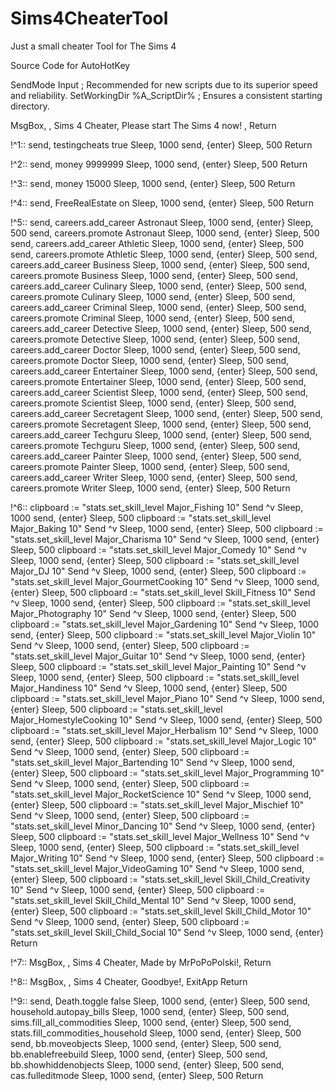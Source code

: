 # Sims4CheaterTool
Just a small cheater Tool for The Sims 4


Source Code for AutoHotKey



SendMode Input  ; Recommended for new scripts due to its superior speed and reliability.
SetWorkingDir %A_ScriptDir%  ; Ensures a consistent starting directory.

MsgBox, , Sims 4 Cheater, Please start The Sims 4 now! , 
Return

!^1::
send, testingcheats true
Sleep, 1000
send, {enter}
Sleep, 500
Return

!^2::
send, money 9999999
Sleep, 1000
send, {enter}
Sleep, 500
Return

!^3::
send, money 15000
Sleep, 1000
send, {enter}
Sleep, 500
Return

!^4::
send, FreeRealEstate on
Sleep, 1000
send, {enter}
Sleep, 500
Return

!^5::
send, careers.add_career Astronaut
Sleep, 1000
send, {enter}
Sleep, 500
send, careers.promote Astronaut
Sleep, 1000
send, {enter}
Sleep, 500
send, careers.add_career Athletic
Sleep, 1000
send, {enter}
Sleep, 500
send, careers.promote Athletic
Sleep, 1000
send, {enter}
Sleep, 500
send, careers.add_career Business
Sleep, 1000
send, {enter}
Sleep, 500
send, careers.promote Business
Sleep, 1000
send, {enter}
Sleep, 500
send, careers.add_career Culinary
Sleep, 1000
send, {enter}
Sleep, 500
send, careers.promote Culinary
Sleep, 1000
send, {enter}
Sleep, 500
send, careers.add_career Criminal
Sleep, 1000
send, {enter}
Sleep, 500
send, careers.promote Criminal
Sleep, 1000
send, {enter}
Sleep, 500
send, careers.add_career Detective
Sleep, 1000
send, {enter}
Sleep, 500
send, careers.promote Detective
Sleep, 1000
send, {enter}
Sleep, 500
send, careers.add_career Doctor
Sleep, 1000
send, {enter}
Sleep, 500
send, careers.promote Doctor
Sleep, 1000
send, {enter}
Sleep, 500
send, careers.add_career Entertainer
Sleep, 1000
send, {enter}
Sleep, 500
send, careers.promote Entertainer
Sleep, 1000
send, {enter}
Sleep, 500
send, careers.add_career Scientist
Sleep, 1000
send, {enter}
Sleep, 500
send, careers.promote Scientist
Sleep, 1000
send, {enter}
Sleep, 500
send, careers.add_career Secretagent
Sleep, 1000
send, {enter}
Sleep, 500
send, careers.promote Secretagent
Sleep, 1000
send, {enter}
Sleep, 500
send, careers.add_career Techguru
Sleep, 1000
send, {enter}
Sleep, 500
send, careers.promote Techguru
Sleep, 1000
send, {enter}
Sleep, 500
send, careers.add_career Painter
Sleep, 1000
send, {enter}
Sleep, 500
send, careers.promote Painter
Sleep, 1000
send, {enter}
Sleep, 500
send, careers.add_career Writer
Sleep, 1000
send, {enter}
Sleep, 500
send, careers.promote Writer
Sleep, 1000
send, {enter}
Sleep, 500
Return

!^6::
clipboard := "stats.set_skill_level Major_Fishing 10"
Send ^v
Sleep, 1000
send, {enter}
Sleep, 500
clipboard := "stats.set_skill_level Major_Baking 10"
Send ^v
Sleep, 1000
send, {enter}
Sleep, 500
clipboard := "stats.set_skill_level Major_Charisma 10"
Send ^v
Sleep, 1000
send, {enter}
Sleep, 500
clipboard := "stats.set_skill_level Major_Comedy 10"
Send ^v
Sleep, 1000
send, {enter}
Sleep, 500
clipboard := "stats.set_skill_level Major_DJ 10"
Send ^v
Sleep, 1000
send, {enter}
Sleep, 500
clipboard := "stats.set_skill_level Major_GourmetCooking 10"
Send ^v
Sleep, 1000
send, {enter}
Sleep, 500
clipboard := "stats.set_skill_level Skill_Fitness 10"
Send ^v
Sleep, 1000
send, {enter}
Sleep, 500
clipboard := "stats.set_skill_level Major_Photography 10"
Send ^v
Sleep, 1000
send, {enter}
Sleep, 500
clipboard := "stats.set_skill_level Major_Gardening 10"
Send ^v
Sleep, 1000
send, {enter}
Sleep, 500
clipboard := "stats.set_skill_level Major_Violin 10"
Send ^v
Sleep, 1000
send, {enter}
Sleep, 500
clipboard := "stats.set_skill_level Major_Guitar 10"
Send ^v
Sleep, 1000
send, {enter}
Sleep, 500
clipboard := "stats.set_skill_level Major_Painting 10"
Send ^v
Sleep, 1000
send, {enter}
Sleep, 500
clipboard := "stats.set_skill_level Major_Handiness 10"
Send ^v
Sleep, 1000
send, {enter}
Sleep, 500
clipboard := "stats.set_skill_level Major_Piano 10"
Send ^v
Sleep, 1000
send, {enter}
Sleep, 500
clipboard := "stats.set_skill_level Major_HomestyleCooking 10"
Send ^v
Sleep, 1000
send, {enter}
Sleep, 500
clipboard := "stats.set_skill_level Major_Herbalism 10"
Send ^v
Sleep, 1000
send, {enter}
Sleep, 500
clipboard := "stats.set_skill_level Major_Logic 10"
Send ^v
Sleep, 1000
send, {enter}
Sleep, 500
clipboard := "stats.set_skill_level Major_Bartending 10"
Send ^v
Sleep, 1000
send, {enter}
Sleep, 500
clipboard := "stats.set_skill_level Major_Programming 10"
Send ^v
Sleep, 1000
send, {enter}
Sleep, 500
clipboard := "stats.set_skill_level Major_RocketScience 10"
Send ^v
Sleep, 1000
send, {enter}
Sleep, 500
clipboard := "stats.set_skill_level Major_Mischief 10"
Send ^v
Sleep, 1000
send, {enter}
Sleep, 500
clipboard := "stats.set_skill_level Minor_Dancing 10"
Send ^v
Sleep, 1000
send, {enter}
Sleep, 500
clipboard := "stats.set_skill_level Major_Wellness 10"
Send ^v
Sleep, 1000
send, {enter}
Sleep, 500
clipboard := "stats.set_skill_level Major_Writing 10"
Send ^v
Sleep, 1000
send, {enter}
Sleep, 500
clipboard := "stats.set_skill_level Major_VideoGaming 10"
Send ^v
Sleep, 1000
send, {enter}
Sleep, 500
clipboard := "stats.set_skill_level Skill_Child_Creativity 10"
Send ^v
Sleep, 1000
send, {enter}
Sleep, 500
clipboard := "stats.set_skill_level Skill_Child_Mental 10"
Send ^v
Sleep, 1000
send, {enter}
Sleep, 500
clipboard := "stats.set_skill_level Skill_Child_Motor 10"
Send ^v
Sleep, 1000
send, {enter}
Sleep, 500
clipboard := "stats.set_skill_level Skill_Child_Social 10"
Send ^v
Sleep, 1000
send, {enter}
Return

!^7::
MsgBox, , Sims 4 Cheater, Made by MrPoPoPolski!, 
Return

!^8::
MsgBox, , Sims 4 Cheater, Goodbye!, 
ExitApp
Return

!^9::
send, Death.toggle false
Sleep, 1000
send, {enter}
Sleep, 500
send, household.autopay_bills
Sleep, 1000
send, {enter}
Sleep, 500
send, sims.fill_all_commodities
Sleep, 1000
send, {enter}
Sleep, 500
send, stats.fill_commodities_household
Sleep, 1000
send, {enter}
Sleep, 500
send, bb.moveobjects
Sleep, 1000
send, {enter}
Sleep, 500
send, bb.enablefreebuild
Sleep, 1000
send, {enter}
Sleep, 500
send, bb.showhiddenobjects
Sleep, 1000
send, {enter}
Sleep, 500
send, cas.fulleditmode
Sleep, 1000
send, {enter}
Sleep, 500
Return
